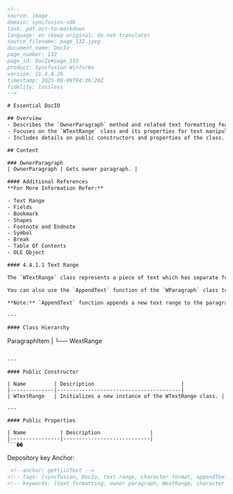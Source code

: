 ```html
<!--
source: image
domain: syncfusion-sdk
task: pdf-ocr-to-markdown
language: en (keep original; do not translate)
source_filename: page_132.jpeg
document_name: DocIo
page_number: 132
page_id: DocIo#page_132
product: Syncfusion Winforms
version: 11.4.0.26
timestamp: 2025-08-09T04:36:20Z
fidelity: lossless
-->

# Essential DocIO

## Overview
- Describes the `OwnerParagraph` method and related text formatting features.
- Focuses on the `WTextRange` class and its properties for text manipulation.
- Includes details on public constructors and properties of the class.

## Content

### OwnerParagraph
| OwnerParagraph | Gets owner paragraph. |

#### Additional References
**For More Information Refer:**

- Text Range
- Fields
- Bookmark
- Shapes
- Footnote and Endnote
- Symbol
- Break
- Table Of Contents
- OLE Object

#### 4.4.1.1 Text Range

The `WTextRange` class represents a piece of text which has separate formatting. You can format the text by using the `CharacterFormat` property. For more details on the `CharacterFormat` property, refer to the CharacterFormat documentation.

You can also use the `AppendText` function of the `WParagraph` class to append text to the paragraph.

**Note:** `AppendText` function appends a new text range to the paragraph with the default character formatting.

---

#### Class Hierarchy
```
ParagraphItem 
  |
  └── WextRange
```

---

#### Public Constructor

| Name         | Description                            |
|--------------|----------------------------------------|
| WTextRange   | Initializes a new instance of the WTextRange class. |

---

#### Public Properties

| Name           | Description                |
|----------------|----------------------------|
```��
```

Depository key Anchor: 
```html
 <!--anchor: gettiinText -->
<!-- tags: [syncfusion, DocIo, text range, character format, appendText, WTextRange, WParagraph, public constructor, public properties, Winforms, version: 11.4.0.26] -->
<!-- keywords: [text formatting, owner paragraph, WextRange, character formatting, appendText function, class hierarchy, Default character formatting, public constructor] -->
```
```